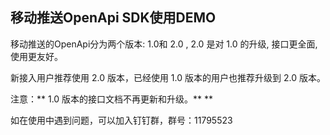 ## 移动推送OpenApi SDK使用DEMO


移动推送的OpenApi分为两个版本: 1.0和 2.0 , 2.0 是对 1.0 的升级, 接口更全面, 使用更友好。

新接入用户推荐使用 2.0 版本，已经使用 1.0 版本的用户也推荐升级到 2.0 版本。

注意：** 1.0 版本的接口文档不再更新和升级。** **

如在使用中遇到问题，可以加入钉钉群，群号：11795523

